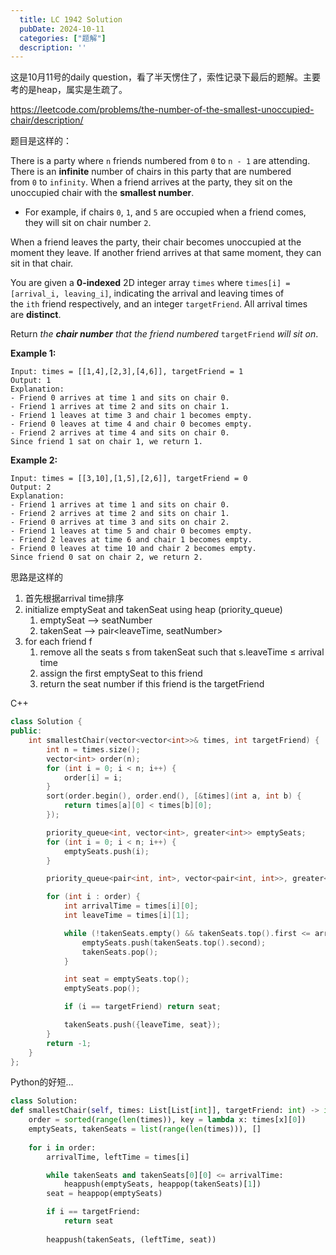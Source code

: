 ```yaml
---
  title: LC 1942 Solution
  pubDate: 2024-10-11
  categories: ["题解"]
  description: ''
---
```


这是10月11号的daily question，看了半天愣住了，索性记录下最后的题解。主要考的是heap，属实是生疏了。

https://leetcode.com/problems/the-number-of-the-smallest-unoccupied-chair/description/

题目是这样的：

There is a party where `n` friends numbered from `0` to `n - 1` are attending. There is an **infinite** number of chairs in this party that are numbered from `0` to `infinity`. When a friend arrives at the party, they sit on the unoccupied chair with the **smallest number**.

- For example, if chairs `0`, `1`, and `5` are occupied when a friend comes, they will sit on chair number `2`.

When a friend leaves the party, their chair becomes unoccupied at the moment they leave. If another friend arrives at that same moment, they can sit in that chair.

You are given a **0-indexed** 2D integer array `times` where `times[i] = [arrival_i, leaving_i]`, indicating the arrival and leaving times of the `ith` friend respectively, and an integer `targetFriend`. All arrival times are **distinct**.

Return *the **chair number** that the friend numbered* `targetFriend` *will sit on*.

**Example 1:**

```
Input: times = [[1,4],[2,3],[4,6]], targetFriend = 1
Output: 1
Explanation:
- Friend 0 arrives at time 1 and sits on chair 0.
- Friend 1 arrives at time 2 and sits on chair 1.
- Friend 1 leaves at time 3 and chair 1 becomes empty.
- Friend 0 leaves at time 4 and chair 0 becomes empty.
- Friend 2 arrives at time 4 and sits on chair 0.
Since friend 1 sat on chair 1, we return 1.
```

**Example 2:**

```
Input: times = [[3,10],[1,5],[2,6]], targetFriend = 0
Output: 2
Explanation:
- Friend 1 arrives at time 1 and sits on chair 0.
- Friend 2 arrives at time 2 and sits on chair 1.
- Friend 0 arrives at time 3 and sits on chair 2.
- Friend 1 leaves at time 5 and chair 0 becomes empty.
- Friend 2 leaves at time 6 and chair 1 becomes empty.
- Friend 0 leaves at time 10 and chair 2 becomes empty.
Since friend 0 sat on chair 2, we return 2.
```

思路是这样的

1. 首先根据arrival time排序
2. initialize emptySeat and takenSeat using heap (priority_queue)
    1. emptySeat —> seatNumber
    2. takenSeat —> pair<leaveTime, seatNumber>
3. for each friend f
    1. remove all the seats s from takenSeat such that s.leaveTime ≤ arrival time
    2. assign the first emptySeat to this friend
    3. return the seat number if this friend is the targetFriend


C++ 

```cpp
class Solution {
public:
    int smallestChair(vector<vector<int>>& times, int targetFriend) {
        int n = times.size();
        vector<int> order(n);
        for (int i = 0; i < n; i++) {
            order[i] = i;
        }
        sort(order.begin(), order.end(), [&times](int a, int b) {
            return times[a][0] < times[b][0];
        });

        priority_queue<int, vector<int>, greater<int>> emptySeats;
        for (int i = 0; i < n; i++) {
            emptySeats.push(i);
        }

        priority_queue<pair<int, int>, vector<pair<int, int>>, greater<pair<int, int>>> takenSeats;

        for (int i : order) {
            int arrivalTime = times[i][0];
            int leaveTime = times[i][1];

            while (!takenSeats.empty() && takenSeats.top().first <= arrivalTime) {
                emptySeats.push(takenSeats.top().second);
                takenSeats.pop();
            }

            int seat = emptySeats.top();
            emptySeats.pop();

            if (i == targetFriend) return seat;

            takenSeats.push({leaveTime, seat});
        }
        return -1;
    }
};
```


Python的好短…

```python
class Solution:
def smallestChair(self, times: List[List[int]], targetFriend: int) -> int:
    order = sorted(range(len(times)), key = lambda x: times[x][0])
    emptySeats, takenSeats = list(range(len(times))), []
    
    for i in order:
        arrivalTime, leftTime = times[i]

        while takenSeats and takenSeats[0][0] <= arrivalTime:
            heappush(emptySeats, heappop(takenSeats)[1])
        seat = heappop(emptySeats)

        if i == targetFriend: 
            return seat
            
        heappush(takenSeats, (leftTime, seat))
        
```
